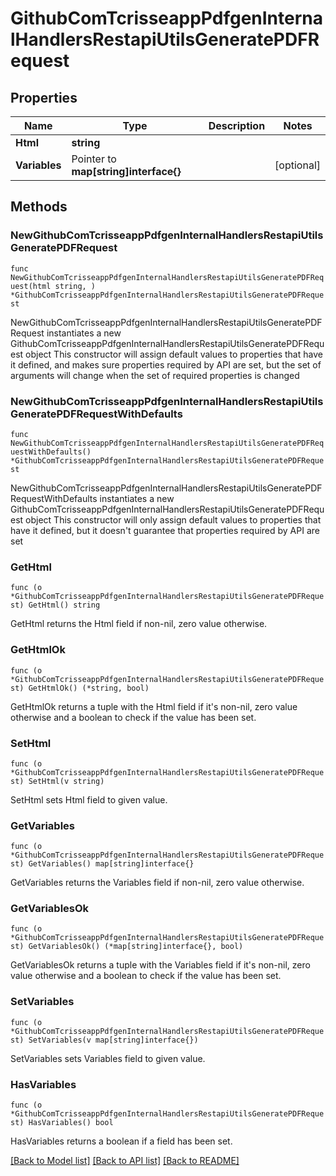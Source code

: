 # GithubComTcrisseappPdfgenInternalHandlersRestapiUtilsGeneratePDFRequest

## Properties

Name | Type | Description | Notes
------------ | ------------- | ------------- | -------------
**Html** | **string** |  | 
**Variables** | Pointer to **map[string]interface{}** |  | [optional] 

## Methods

### NewGithubComTcrisseappPdfgenInternalHandlersRestapiUtilsGeneratePDFRequest

`func NewGithubComTcrisseappPdfgenInternalHandlersRestapiUtilsGeneratePDFRequest(html string, ) *GithubComTcrisseappPdfgenInternalHandlersRestapiUtilsGeneratePDFRequest`

NewGithubComTcrisseappPdfgenInternalHandlersRestapiUtilsGeneratePDFRequest instantiates a new GithubComTcrisseappPdfgenInternalHandlersRestapiUtilsGeneratePDFRequest object
This constructor will assign default values to properties that have it defined,
and makes sure properties required by API are set, but the set of arguments
will change when the set of required properties is changed

### NewGithubComTcrisseappPdfgenInternalHandlersRestapiUtilsGeneratePDFRequestWithDefaults

`func NewGithubComTcrisseappPdfgenInternalHandlersRestapiUtilsGeneratePDFRequestWithDefaults() *GithubComTcrisseappPdfgenInternalHandlersRestapiUtilsGeneratePDFRequest`

NewGithubComTcrisseappPdfgenInternalHandlersRestapiUtilsGeneratePDFRequestWithDefaults instantiates a new GithubComTcrisseappPdfgenInternalHandlersRestapiUtilsGeneratePDFRequest object
This constructor will only assign default values to properties that have it defined,
but it doesn't guarantee that properties required by API are set

### GetHtml

`func (o *GithubComTcrisseappPdfgenInternalHandlersRestapiUtilsGeneratePDFRequest) GetHtml() string`

GetHtml returns the Html field if non-nil, zero value otherwise.

### GetHtmlOk

`func (o *GithubComTcrisseappPdfgenInternalHandlersRestapiUtilsGeneratePDFRequest) GetHtmlOk() (*string, bool)`

GetHtmlOk returns a tuple with the Html field if it's non-nil, zero value otherwise
and a boolean to check if the value has been set.

### SetHtml

`func (o *GithubComTcrisseappPdfgenInternalHandlersRestapiUtilsGeneratePDFRequest) SetHtml(v string)`

SetHtml sets Html field to given value.


### GetVariables

`func (o *GithubComTcrisseappPdfgenInternalHandlersRestapiUtilsGeneratePDFRequest) GetVariables() map[string]interface{}`

GetVariables returns the Variables field if non-nil, zero value otherwise.

### GetVariablesOk

`func (o *GithubComTcrisseappPdfgenInternalHandlersRestapiUtilsGeneratePDFRequest) GetVariablesOk() (*map[string]interface{}, bool)`

GetVariablesOk returns a tuple with the Variables field if it's non-nil, zero value otherwise
and a boolean to check if the value has been set.

### SetVariables

`func (o *GithubComTcrisseappPdfgenInternalHandlersRestapiUtilsGeneratePDFRequest) SetVariables(v map[string]interface{})`

SetVariables sets Variables field to given value.

### HasVariables

`func (o *GithubComTcrisseappPdfgenInternalHandlersRestapiUtilsGeneratePDFRequest) HasVariables() bool`

HasVariables returns a boolean if a field has been set.


[[Back to Model list]](../README.md#documentation-for-models) [[Back to API list]](../README.md#documentation-for-api-endpoints) [[Back to README]](../README.md)


